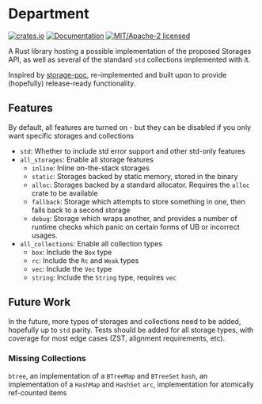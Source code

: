 
# Department

[![crates.io](https://img.shields.io/crates/v/department.svg)](https://crates.io/crates/department)
[![Documentation](https://docs.rs/department/badge.svg)](https://docs.rs/department)
[![MIT/Apache-2 licensed](https://img.shields.io/crates/l/department.svg)](./LICENSE-APACHE)

A Rust library hosting a possible implementation of the proposed Storages API,
as well as several of the standard `std` collections implemented with it.

Inspired by [storage-poc](https://github.com/matthieu-m/storage-poc), re-implemented
and built upon to provide (hopefully) release-ready functionality.

## Features

By default, all features are turned on - but they can be disabled if you only
want specific storages and collections

- `std`: Whether to include std error support and other std-only features
- `all_storages`: Enable all storage features
  - `inline`: Inline on-the-stack storages
  - `static`: Storages backed by static memory, stored in the binary
  - `alloc`: Storages backed by a standard allocator. Requires the `alloc` crate to be available
  - `fallback`: Storage which attempts to store something in one, then falls back to a second storage
  - `debug`: Storage which wraps another, and provides a number of runtime checks which panic on certain forms of
             UB or incorrect usages.
- `all_collections`: Enable all collection types
  - `box`: Include the `Box` type
  - `rc`: Include the `Rc` and `Weak` types
  - `vec`: Include the `Vec` type
  - `string`: Include the `String` type, requires `vec`

## Future Work

In the future, more types of storages and collections need to be added, hopefully
up to `std` parity. Tests should be added for all storage types, with coverage for most
edge cases (ZST, alignment requirements, etc).

### Missing Collections

`btree`, an implementation of a `BTreeMap` and `BTreeSet`
`hash`, an implementation of a `HashMap` and `HashSet`
`arc`, implementation for atomically ref-counted items

